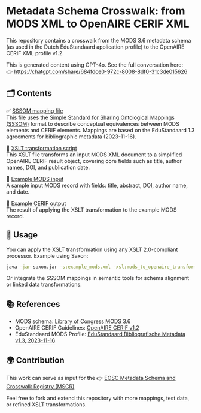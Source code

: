 # Metadata Schema Crosswalk: from MODS XML to OpenAIRE CERIF XML

This repository contains a crosswalk from the MODS 3.6 metadata schema (as used in the Dutch EduStandaard application profile) to the OpenAIRE CERIF XML profile v1.2.

This is generated content using GPT-4o. See the full conversation here:  
👉 https://chatgpt.com/share/684fdce0-972c-8008-8df0-31c3de015626

## 🗂️ Contents

✅ [SSSOM mapping file](./mods_to_openaire_crosswalk.sssom.tsv)  
This file uses the [Simple Standard for Sharing Ontological Mappings (SSSOM)](https://sssom.readthedocs.io/en/latest/) format to describe conceptual equivalences between MODS elements and CERIF elements. Mappings are based on the EduStandaard 1.3 agreements for bibliographic metadata (2023-11-16).

📄 [XSLT transformation script](./mods_to_openaire_transform.xslt)  
This XSLT file transforms an input MODS XML document to a simplified OpenAIRE CERIF result object, covering core fields such as title, author names, DOI, and publication date.

📘 [Example MODS input](./example_input_mods.xml)  
A sample input MODS record with fields: title, abstract, DOI, author name, and date.

📗 [Example CERIF output](./example_output_openaire_cerif.xml)  
The result of applying the XSLT transformation to the example MODS record.

## 🔧 Usage

You can apply the XSLT transformation using any XSLT 2.0-compliant processor. Example using Saxon:

```bash
java -jar saxon.jar -s:example_mods.xml -xsl:mods_to_openaire_transform.xslt -o:output_cerif.xml
````

Or integrate the SSSOM mappings in semantic tools for schema alignment or linked data transformations.

## 📚 References

* MODS schema: [Library of Congress MODS 3.6](https://www.loc.gov/standards/mods/mods-outline-3-6.html)
* OpenAIRE CERIF Guidelines: [OpenAIRE CERIF v1.2](https://openaire-guidelines-for-cris-managers.readthedocs.io/en/v1.2.0/)
* EduStandaard MODS Profile: [EduStandaard Bibliografische Metadata v1.3, 2023-11-16](https://www.edustandaard.nl/standaard_afspraken/metadata-object-description-scheme-mods/metadata-object-description-scheme-versie-1-3/)

## 🌍 Contribution

This work can serve as input for the
👉 [EOSC Metadata Schema and Crosswalk Registry (MSCR)](https://mscr-release.2.rahtiapp.fi/)

Feel free to fork and extend this repository with more mappings, test data, or refined XSLT transformations.
